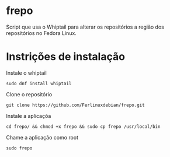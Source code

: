 # frepo
Script que usa o Whiptail para alterar os repositórios a região dos repositórios no Fedora Linux.

# Instrições de instalação
Instale o whiptail
```
sudo dnf install whiptail
```
Clone o repositório
```
git clone https://github.com/Ferlinuxdebian/frepo.git
```
Instale a aplicaçõa
```
cd frepo/ && chmod +x frepo && sudo cp frepo /usr/local/bin
```
Chame a aplicação como root 
```
sudo frepo
```

